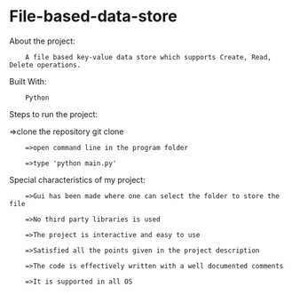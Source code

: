 # File-based-data-store

About the project:

        A file based key-value data store which supports Create, Read, Delete operations.

Built With:

        Python

Steps to run the project:

=>clone the repository
        git clone
  
        =>open command line in the program folder
  
        =>type 'python main.py'


Special characteristics of my project:

        =>Gui has been made where one can select the folder to store the file
  
        =>No third party libraries is used
  
        =>The project is interactive and easy to use
  
        =>Satisfied all the points given in the project description
  
        =>The code is effectively written with a well documented comments
  
        =>It is supported in all OS
